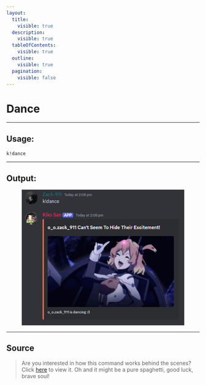 ```yaml
---
layout:
  title:
    visible: true
  description:
    visible: true
  tableOfContents:
    visible: true
  outline:
    visible: true
  pagination:
    visible: false
---
```


# Dance

***

## Usage:

```
k!dance
```

***

## Output:

<div align="left"><figure><img src="../../.gitbook/assets/Dance.png" alt=""><figcaption></figcaption></figure></div>

***

## Source

> Are you interested in how this command works behind the scenes? Click [here](https://github.com/Kiko-Labs/Kiko-San/blob/stable/src/Prefix%20Commands/Roleplay/dance.js) to view it. Oh and it might be a pure spaghetti, good luck, brave soul!
